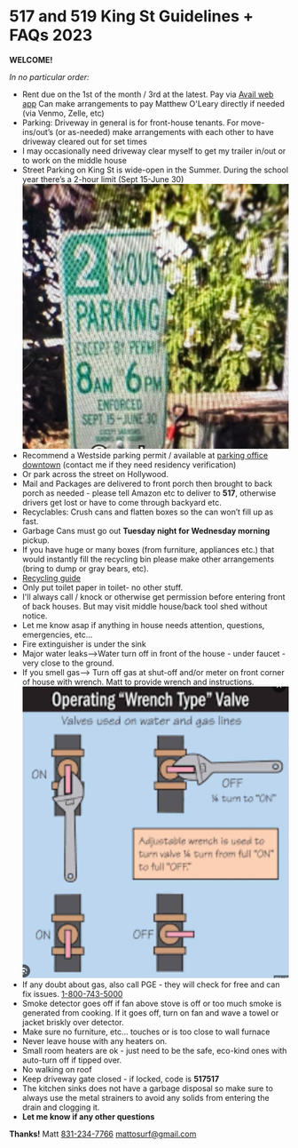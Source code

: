 <html lang="en">
<head>
  <meta charset="utf-8">
  <meta http-equiv="x-ua-compatible" content="ie=edge">
  <meta name="viewport" content="width=device-width, initial-scale=1">
  <title></title>
  <link rel="stylesheet" href="/assets/css/main.css">
  <link rel="stylesheet" href="/assets/css/simpleLightbox.min.css">
  <script src="assets/scripts/simpleLightbox.min.js"></script>
  <link rel="icon" href="assets/img/favicon.png">
</head>
<body>
  <div class="medium-container">
  <main>

# 517 and 519 King St Guidelines + FAQs 2023

**WELCOME!**

_In no particular order:_

* Rent due on the 1st of the month / 3rd at the latest. Pay via [Avail web app](https://www.avail.co/) Can make arrangements to pay Matthew O'Leary directly if needed (via Venmo, Zelle, etc)
* Parking: Driveway in general is for front-house tenants. For move-ins/out’s (or as-needed) make arrangements with each other to have driveway cleared out for set times
* I may occasionally need driveway clear myself to get my trailer in/out or to work on the middle house
* Street Parking on King St is wide-open in the Summer. During the school year there’s a 2-hour limit (Sept 15-June 30) ![parking-sign](/assets/img/sign.png)
* Recommend a Westside parking permit / available at [parking office downtown](https://www.cityofsantacruz.com/government/city-departments/public-works/parking-services/parking-office) (contact me if they need residency verification)
* Or park across the street on Hollywood.
* Mail and Packages are delivered to front porch then brought to back porch as needed - please tell Amazon etc to deliver to **517**, otherwise drivers get lost or have to come through backyard etc.
* Recyclables: Crush cans and flatten boxes so the can won’t fill up as fast.
* Garbage Cans must go out **Tuesday night for Wednesday morning** pickup. 
* If you have huge or many boxes (from furniture, appliances etc.) that would instantly fill the recycling bin please make other arrangements (bring to dump or gray bears, etc).
* [Recycling guide](https://www.cityofsantacruz.com/government/city-departments/public-works/resource-recovery-garbage-recycling-sweeping/recycling-and-waste-reduction/recycling-guide)
* Only put toilet paper in toilet- no other stuff.
* I'll always call / knock or otherwise get permission before entering front of back houses. But may visit middle house/back tool shed without notice.
* Let me know asap if anything in house needs attention, questions, emergencies, etc... 
* Fire extinguisher is under the sink
* Major water leaks—->Water turn off in front of the house - under faucet - very close to the ground. 
* If you smell gas—-> Turn off gas at shut-off and/or meter on front corner of house with wrench. Matt to provide wrench and instructions. ![turn-off-gas](/assets/img/wrench.png)
* If any doubt about gas, also call PGE - they will check for free and can fix issues. [1-800-743-5000](tel:18007435000)
* Smoke detector goes off if fan above stove is off or too much smoke is generated from cooking. If it goes off, turn on fan and wave a towel or jacket briskly over detector. 
* Make sure no furniture, etc... touches or is too close to wall furnace
* Never leave house with any heaters on. 
* Small room heaters are ok - just need to be the safe, eco-kind ones with auto-turn off if tipped over.
* No walking on roof
* Keep driveway gate closed - if locked, code is **517517**
* The kitchen sinks does not have a garbage disposal so make sure to always use the metal strainers to avoid any solids from entering the drain and clogging it.
* **Let me know if any other questions**


**Thanks!**
Matt [831-234-7766](tel:8312347766)
[mattosurf@gmail.com](mailto:mattosurf@gmail.com)

</main>
</div>
</body>